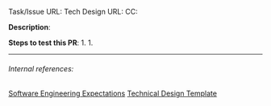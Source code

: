 <!--
Note: This checklist is a reminder of our shared engineering expectations. Feel free to change it, although assigning a GitHub reviewer and the items in bold are required.
-->

Task/Issue URL: 
Tech Design URL: 
CC: 

**Description**:


**Steps to test this PR**:
1. 
1. 


---
###### Internal references:
[Software Engineering Expectations](https://app.asana.com/0/59792373528535/199064865822552)
[Technical Design Template](https://app.asana.com/0/59792373528535/184709971311943)
